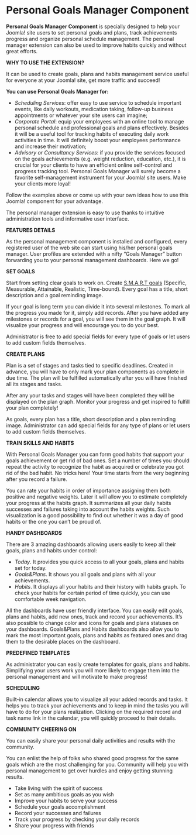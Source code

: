 # Personal Goals Manager Component
<b>Personal Goals Manager Component</b> is specially designed to help your Joomla! site users to set personal goals and plans, track achievements progress and organize personal schedule management. The personal manager extension can also be used to improve habits quickly and without great efforts.

<b>WHY TO USE THE EXTENSION?</b>

It can be used to create goals, plans and habits management service useful for everyone at your Joomla! site, get more traffic and succeed!

<b>You can use Personal Goals Manager for:</b>
- <i>Scheduling Services</i>: offer easy to use service to schedule important events, like daily workouts, medication taking, follow-up business appointments or whatever your site users can imagine;
- <i>Corporate Portal</i>: equip your employees with an online tool to manage personal schedule and professional goals and plans effectively. Besides it will be a useful tool for tracking habits of executing daily work activities in time. It will definitely boost your employees performance and increase their motivation;
- <i>Advisory or Consultancy Services</i>: if you provide the services focused on the goals achievements (e.g. weight reduction, education, etc.), it is crucial for your clients to have an efficient online self-control and progress tracking tool. Personal Goals Manager will surely become a favorite self-management instrument for your Joomla! site users. Make your clients more loyal!

Follow the examples above or come up with your own ideas how to use this Joomla! component for your advantage.

The personal manager extension is easy to use thanks to intuitive administration tools and informative user interface.

<b>FEATURES DETAILS</b>

As the personal management component is installed and configured, every registered user of the web site can start using his/her personal goals manager. User profiles are extended with a nifty “Goals Manager” button forwarding you to your personal management dashboards. Here we go!

<b>SET GOALS</b>

Start from setting clear goals to work on. Create <a href="https://en.wikipedia.org/wiki/SMART_criteria#Developing_SMART_Goals" target="_blank" rel="noopener noreferrer">S.M.A.R.T goals</a> (Specific, Measurable, Attainable, Realistic, Time-bound). Every goal has a title, short description and a goal reminding image.

If your goal is long term you can divide it into several milestones. To mark all the progress you made for it, simply add records. After you have added any milestones or records for a goal, you will see them in the goal graph. It will visualize your progress and will encourage you to do your best.

Administrator is free to add special fields for every type of goals or let users to add custom fields themselves.

<b>CREATE PLANS</b>

Plan is a set of stages and tasks tied to specific deadlines. Created in advance, you will have to only mark your plan components as complete in due time. The plan will be fulfilled automatically after you will have finished all its stages and tasks.

After any your tasks and stages will have been completed they will be displayed on the plan graph. Monitor your progress and get inspired to fulfill your plan completely!

As goals, every plan has a title, short description and a plan reminding image. Administrator can add special fields for any type of plans or let users to add custom fields themselves.

<b>TRAIN SKILLS AND HABITS</b>

With Personal Goals Manager you can form good habits that support your goals achievement or get rid of bad ones. Set a number of times you should repeat the activity to recognize the habit as acquired or celebrate you got rid of the bad habit. No tricks here! Your time starts from the very beginning after you record a failure.

You can rate your habits in order of importance assigning them both positive and negative weights. Later it will allow you to estimate completely your progress at the habits graph. It summarizes all your daily habits successes and failures taking into account the habits weights. Such visualization is a good possibility to find out whether it was a day of good habits or the one you can’t be proud of.

<b>HANDY DASHBOARDS</b>

There are 3 amazing dashboards allowing users easily to keep all their goals, plans and habits under control:
- <i>Today</i>. It provides you quick access to all your goals, plans and habits set for today.
- <i>Goals&Plans</i>. It shows you all goals and plans with all your achievements.
- <i>Habits</i>. It displays all your habits and their history with habits graph. To check your habits for certain period of time quickly, you can use comfortable week navigation.

All the dashboards have user friendly interface. You can easily edit goals, plans and habits, add new ones, track and record your achievements. It’s also possible to change color and icons for goals and plans statuses on your dashboards. Goals&Plans and Habits dashboards also allow you to mark the most important goals, plans and habits as featured ones and drag them to the desirable places on the dashboard.

<b>PREDEFINED TEMPLATES</b>

As administrator you can easily create templates for goals, plans and habits. Simplifying your users work you will more likely to engage them into the personal management and will motivate to make progress!

<b>SCHEDULING</b>

Built-in calendar allows you to visualize all your added records and tasks. It helps you to track your achievements and to keep in mind the tasks you will have to do for your plans realization. Clicking on the required record and task name link in the calendar, you will quickly proceed to their details.

<b>COMMUNITY CHEERING ON</b>

You can easily share your personal daily activities and results with the community.

You can enlist the help of folks who shared good progress for the same goals which are the most challenging for you. Community will help you with personal management to get over hurdles and enjoy getting stunning results.
- Take living with the spirit of success
- Set as many ambitious goals as you wish
- Improve your habits to serve your success
- Schedule your goals accomplishment
- Record your successes and failures
- Track your progress by checking your daily records
- Share your progress with friends
